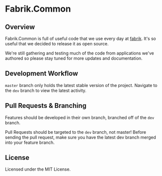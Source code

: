 # Fabrik.Common

## Overview

Fabrik.Common is full of useful code that we use every day at [fabrik](http://www.getfabrik.com). It's so useful that we decided to release it as open source.

We're still gathering and testing much of the code from applications we've authored so please stay tuned for more updates and documentation.

## Development Workflow

`master` branch only holds the latest stable version of the project. Navigate to the `dev` branch to view the latest activity.

## Pull Requests & Branching

Features should be developed in their own branch, branched off of the `dev` branch.

Pull Requests should be targeted to the `dev` branch, not master! Before sending the pull request, make sure you have the latest dev branch merged into your feature branch.

## License

Licensed under the MIT License.


